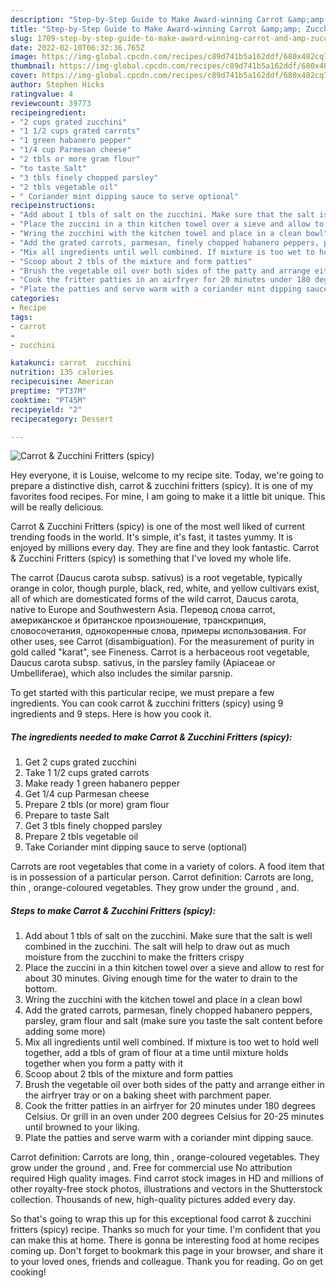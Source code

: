 ```yaml
---
description: "Step-by-Step Guide to Make Award-winning Carrot &amp;amp; Zucchini Fritters (spicy)"
title: "Step-by-Step Guide to Make Award-winning Carrot &amp;amp; Zucchini Fritters (spicy)"
slug: 1709-step-by-step-guide-to-make-award-winning-carrot-and-amp-zucchini-fritters-spicy
date: 2022-02-10T06:32:36.765Z
image: https://img-global.cpcdn.com/recipes/c89d741b5a162ddf/680x482cq70/carrot-zucchini-fritters-spicy-recipe-main-photo.jpg
thumbnail: https://img-global.cpcdn.com/recipes/c89d741b5a162ddf/680x482cq70/carrot-zucchini-fritters-spicy-recipe-main-photo.jpg
cover: https://img-global.cpcdn.com/recipes/c89d741b5a162ddf/680x482cq70/carrot-zucchini-fritters-spicy-recipe-main-photo.jpg
author: Stephen Hicks
ratingvalue: 4
reviewcount: 39773
recipeingredient:
- "2 cups grated zucchini"
- "1 1/2 cups grated carrots"
- "1 green habanero pepper"
- "1/4 cup Parmesan cheese"
- "2 tbls or more gram flour"
- "to taste Salt"
- "3 tbls finely chopped parsley"
- "2 tbls vegetable oil"
- " Coriander mint dipping sauce to serve optional"
recipeinstructions:
- "Add about 1 tbls of salt on the zucchini. Make sure that the salt is well combined in the zucchini. The salt will help to draw out as much moisture from the zucchini to make the fritters crispy"
- "Place the zuccini in a thin kitchen towel over a sieve and allow to rest for about 30 minutes. Giving enough time for the water to drain to the bottom."
- "Wring the zucchini with the kitchen towel and place in a clean bowl"
- "Add the grated carrots, parmesan, finely chopped habanero peppers, parsley, gram flour and salt (make sure you taste the salt content before adding some more)"
- "Mix all ingredients until well combined. If mixture is too wet to hold well together, add a tbls of gram of flour at a time until mixture holds together when you form a patty with it"
- "Scoop about 2 tbls of the mixture and form patties"
- "Brush the vegetable oil over both sides of the patty and arrange either in the airfryer tray or on a baking sheet with parchment paper."
- "Cook the fritter patties in an airfryer for 20 minutes under 180 degrees Celsius. Or grill in an oven under 200 degrees Celsius for 20-25 minutes until browned to your liking."
- "Plate the patties and serve warm with a coriander mint dipping sauce."
categories:
- Recipe
tags:
- carrot
- 
- zucchini

katakunci: carrot  zucchini 
nutrition: 135 calories
recipecuisine: American
preptime: "PT37M"
cooktime: "PT45M"
recipeyield: "2"
recipecategory: Dessert

---
```



![Carrot &amp; Zucchini Fritters (spicy)](https://img-global.cpcdn.com/recipes/c89d741b5a162ddf/680x482cq70/carrot-zucchini-fritters-spicy-recipe-main-photo.jpg)

Hey everyone, it is Louise, welcome to my recipe site. Today, we're going to prepare a distinctive dish, carrot &amp; zucchini fritters (spicy). It is one of my favorites food recipes. For mine, I am going to make it a little bit unique. This will be really delicious.

Carrot &amp; Zucchini Fritters (spicy) is one of the most well liked of current trending foods in the world. It's simple, it's fast, it tastes yummy. It is enjoyed by millions every day. They are fine and they look fantastic. Carrot &amp; Zucchini Fritters (spicy) is something that I've loved my whole life.

The carrot (Daucus carota subsp. sativus) is a root vegetable, typically orange in color, though purple, black, red, white, and yellow cultivars exist, all of which are domesticated forms of the wild carrot, Daucus carota, native to Europe and Southwestern Asia. Перевод слова carrot, американское и британское произношение, транскрипция, словосочетания, однокоренные слова, примеры использования. For other uses, see Carrot (disambiguation). For the measurement of purity in gold called &#34;karat&#34;, see Fineness. Carrot is a herbaceous root vegetable, Daucus carota subsp. sativus, in the parsley family (Apiaceae or Umbelliferae), which also includes the similar parsnip.


To get started with this particular recipe, we must prepare a few ingredients. You can cook carrot &amp; zucchini fritters (spicy) using 9 ingredients and 9 steps. Here is how you cook it.

<!--inarticleads1-->

##### The ingredients needed to make Carrot &amp; Zucchini Fritters (spicy):

1. Get 2 cups grated zucchini
1. Take 1 1/2 cups grated carrots
1. Make ready 1 green habanero pepper
1. Get 1/4 cup Parmesan cheese
1. Prepare 2 tbls (or more) gram flour
1. Prepare to taste Salt
1. Get 3 tbls finely chopped parsley
1. Prepare 2 tbls vegetable oil
1. Take  Coriander mint dipping sauce to serve (optional)


Carrots are root vegetables that come in a variety of colors. A food item that is in possession of a particular person. Carrot definition: Carrots are long, thin , orange-coloured vegetables. They grow under the ground , and. 

<!--inarticleads2-->

##### Steps to make Carrot &amp; Zucchini Fritters (spicy):

1. Add about 1 tbls of salt on the zucchini. Make sure that the salt is well combined in the zucchini. The salt will help to draw out as much moisture from the zucchini to make the fritters crispy
1. Place the zuccini in a thin kitchen towel over a sieve and allow to rest for about 30 minutes. Giving enough time for the water to drain to the bottom.
1. Wring the zucchini with the kitchen towel and place in a clean bowl
1. Add the grated carrots, parmesan, finely chopped habanero peppers, parsley, gram flour and salt (make sure you taste the salt content before adding some more)
1. Mix all ingredients until well combined. If mixture is too wet to hold well together, add a tbls of gram of flour at a time until mixture holds together when you form a patty with it
1. Scoop about 2 tbls of the mixture and form patties
1. Brush the vegetable oil over both sides of the patty and arrange either in the airfryer tray or on a baking sheet with parchment paper.
1. Cook the fritter patties in an airfryer for 20 minutes under 180 degrees Celsius. Or grill in an oven under 200 degrees Celsius for 20-25 minutes until browned to your liking.
1. Plate the patties and serve warm with a coriander mint dipping sauce.


Carrot definition: Carrots are long, thin , orange-coloured vegetables. They grow under the ground , and. Free for commercial use No attribution required High quality images. Find carrot stock images in HD and millions of other royalty-free stock photos, illustrations and vectors in the Shutterstock collection. Thousands of new, high-quality pictures added every day. 

So that's going to wrap this up for this exceptional food carrot &amp; zucchini fritters (spicy) recipe. Thanks so much for your time. I'm confident that you can make this at home. There is gonna be interesting food at home recipes coming up. Don't forget to bookmark this page in your browser, and share it to your loved ones, friends and colleague. Thank you for reading. Go on get cooking!
